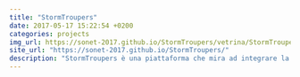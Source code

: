 ```yaml
---
title: "StormTroupers"
date: 2017-05-17 15:22:54 +0200
categories: projects
img_url: https://sonet-2017.github.io/StormTroupers/vetrina/StormTroupers.png
site_url: "https://sonet-2017.github.io/StormTroupers/"
description: "StormTroupers è una piattaforma che mira ad integrare la ricerca geolocalizzata di cineasti (professionisti o amatoriali) con cui lavorare, con le funzionalità di gestione del flusso del lavoro ..."
---
```


